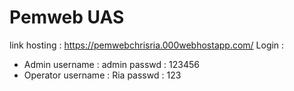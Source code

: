 # Pemweb UAS
link hosting :
https://pemwebchrisria.000webhostapp.com/
Login :
- Admin
username : admin
passwd : 123456
- Operator
username : Ria
passwd : 123
